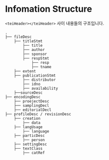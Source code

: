 # Infomation Structure
`````<teiHeader></teiHeader>````` 사이 내용들의 구조입니다. 
```
.
├── fileDesc
    ├── titleStmt
        ├── title
        ├── author
        ├── sponsor
        ├── respStmt
            ├── resp
            ├── tname
    ├── extent
    ├── publicationStmt
        ├── distributor
        ├── idno
        ├── availability
    ├──sourceDesc     
├── encodingDesc
    ├── proejectDesc
    ├── samplingDecl
    ├── editorialDecl
├── profileDesc / revisionDesc
    ├── creation
        ├── data
    ├── langUsage
        ├── language
    ├── particDesc
        ├── person
    ├── settingDesc
    ├── textClass
        ├── catRef
```
